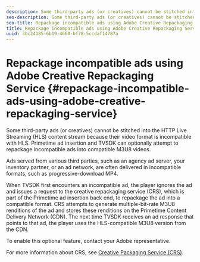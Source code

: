 ```yaml
---
description: Some third-party ads (or creatives) cannot be stitched into the HTTP Live Streaming (HLS) content stream because their video format is incompatible with HLS. Primetime ad insertion and TVSDK can optionally attempt to repackage incompatible ads into compatible M3U8 videos.
seo-description: Some third-party ads (or creatives) cannot be stitched into the HTTP Live Streaming (HLS) content stream because their video format is incompatible with HLS. Primetime ad insertion and TVSDK can optionally attempt to repackage incompatible ads into compatible M3U8 videos.
seo-title: Repackage incompatible ads using Adobe Creative Repackaging Service
title: Repackage incompatible ads using Adobe Creative Repackaging Service
uuid: 3bc24185-6b19-4660-bf78-5ccdaf14787a
---
```


# Repackage incompatible ads using Adobe Creative Repackaging Service {#repackage-incompatible-ads-using-adobe-creative-repackaging-service}

Some third-party ads (or creatives) cannot be stitched into the HTTP Live Streaming (HLS) content stream because their video format is incompatible with HLS. Primetime ad insertion and TVSDK can optionally attempt to repackage incompatible ads into compatible M3U8 videos.

Ads served from various third parties, such as an agency ad server, your inventory partner, or an ad network, are often delivered in incompatible formats, such as progressive-download MP4.

When TVSDK first encounters an incompatible ad, the player ignores the ad and issues a request to the creative repackaging service (CRS), which is part of the Primetime ad insertion back end, to repackage the ad into a compatible format. CRS attempts to generate multiple-bit-rate M3U8 renditions of the ad and stores these renditions on the Primetime Content Delivery Network (CDN). The next time TVSDK receives an ad response that points to that ad, the player uses the HLS-compatible M3U8 version from the CDN.

To enable this optional feature, contact your Adobe representative.

For more information about CRS, see [Creative Packaging Service (CRS)](https://helpx.adobe.com/content/dam/help/en/primetime/guides/crs.pdf). 
